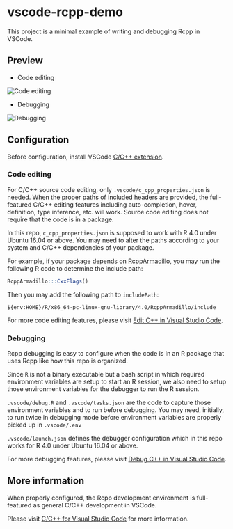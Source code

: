 # vscode-rcpp-demo

This project is a minimal example of writing and debugging Rcpp in VSCode.

## Preview

* Code editing

![Code editing](https://user-images.githubusercontent.com/4662568/71535253-8f2d2380-293f-11ea-920e-8a58a944fb50.gif)

* Debugging

![Debugging](https://user-images.githubusercontent.com/4662568/71535254-8f2d2380-293f-11ea-85cc-0828234d3c26.gif)

## Configuration

Before configuration, install VSCode [C/C++ extension](https://marketplace.visualstudio.com/items?itemName=ms-vscode.cpptools).

### Code editing

For C/C++ source code editing, only `.vscode/c_cpp_properties.json` is needed. When the proper paths of included headers are
provided, the full-featured C/C++ editing features including auto-completion, hover, definition, type inference, etc. will work.
Source code editing does not require that the code is in a package.

In this repo, `c_cpp_properties.json` is supposed to work with R 4.0 under Ubuntu 16.04 or above. You may need to alter the
paths according to your system and C/C++ dependencies of your package.

For example, if your package depends on [RcppArmadillo](https://github.com/RcppCore/RcppArmadillo), you may run the following R
code to determine the include path:

```r
RcppArmadillo:::CxxFlags()
```

Then you may add the following path to `includePath`:

```text
${env:HOME}/R/x86_64-pc-linux-gnu-library/4.0/RcppArmadillo/include
```

For more code editing features, please visit [Edit C++ in Visual Studio Code](https://code.visualstudio.com/docs/cpp/cpp-ide).

### Debugging

Rcpp debugging is easy to configure when the code is in an R package that uses Rcpp like how this repo is organized.

Since `R` is not a binary executable but a bash script in which required environment variables are setup to start an R session,
we also need to setup those environment variables for the debugger to run the R session.

`.vscode/debug.R` and `.vscode/tasks.json` are the code to capture those environment variables and to run before debugging.
You may need, initially, to run twice in debugging mode before environment variables are properly picked up in `.vscode/.env`

`.vscode/launch.json` defines the debugger configuration which in this repo works for R 4.0 under Ubuntu 16.04 or above.

For more debugging features, please visit [Debug C++ in Visual Studio Code](https://code.visualstudio.com/docs/cpp/cpp-debug).

## More information

When properly configured, the Rcpp development environment is full-featured as general C/C++ development in VSCode.

Please visit [C/C++ for Visual Studio Code](https://code.visualstudio.com/docs/languages/cpp) for more information.
